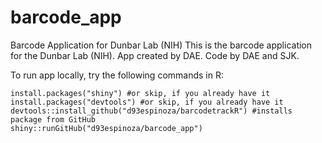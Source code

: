 # barcode_app
Barcode Application for Dunbar Lab (NIH)
This is the barcode application for the Dunbar Lab (NIH).
App created by DAE.
Code by DAE and SJK.

To run app locally, try the following commands in R:
```
install.packages("shiny") #or skip, if you already have it
install.packages("devtools") #or skip, if you already have it
devtools::install_github("d93espinoza/barcodetrackR") #installs package from GitHub
shiny::runGitHub("d93espinoza/barcode_app")
```

